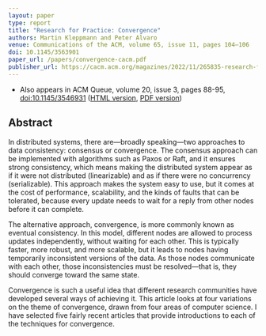 ```yaml
---
layout: paper
type: report
title: "Research for Practice: Convergence"
authors: Martin Kleppmann and Peter Alvaro
venue: Communications of the ACM, volume 65, issue 11, pages 104–106
doi: 10.1145/3563901
paper_url: /papers/convergence-cacm.pdf
publisher_url: https://cacm.acm.org/magazines/2022/11/265835-research-for-practice-convergence/fulltext
---
```


* Also appears in ACM Queue, volume 20, issue 3, pages 88-95,
  [doi:10.1145/3546931](https://doi.org/10.1145/3546931)
  ([HTML version](https://queue.acm.org/detail.cfm?id=3546931&doi=10.1145%2F3546931),
  [PDF version](/papers/convergence-acm-queue.pdf))

Abstract
--------

In distributed systems, there are—broadly speaking—two approaches to data consistency: consensus or
convergence. The consensus approach can be implemented with algorithms such as Paxos or Raft, and it
ensures strong consistency, which means making the distributed system appear as if it were not
distributed (linearizable) and as if there were no concurrency (serializable). This approach makes
the system easy to use, but it comes at the cost of performance, scalability, and the kinds of
faults that can be tolerated, because every update needs to wait for a reply from other nodes before
it can complete.

The alternative approach, convergence, is more commonly known as eventual consistency. In this
model, different nodes are allowed to process updates independently, without waiting for each other.
This is typically faster, more robust, and more scalable, but it leads to nodes having temporarily
inconsistent versions of the data. As those nodes communicate with each other, those inconsistencies
must be resolved—that is, they should converge toward the same state.

Convergence is such a useful idea that different research communities have developed several ways of
achieving it. This article looks at four variations on the theme of convergence, drawn from four
areas of computer science. I have selected five fairly recent articles that provide introductions to
each of the techniques for convergence.

